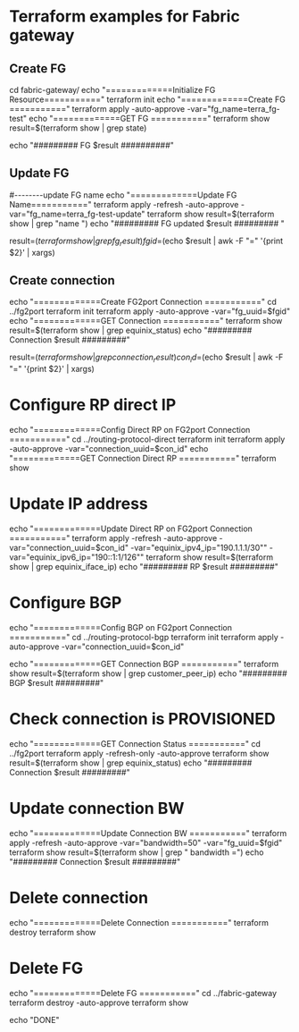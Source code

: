 # Terraform examples for Fabric gateway 
## Create FG
cd fabric-gateway/
echo "=============Initialize FG Resource==========="
terraform init
echo "=============Create FG ==========="
terraform apply -auto-approve -var="fg_name=terra_fg-test"
echo "=============GET FG ==========="
terraform show
result=$(terraform show | grep state)

echo "######### FG $result ##########"

## Update FG
#--------update FG name
echo "=============Update FG Name==========="
terraform apply -refresh -auto-approve -var="fg_name=terra_fg-test-update"
terraform show
result=$(terraform show | grep "name   ")
echo "######### FG  updated $result ######### "

result=$(terraform show | grep fg_result)
fgid=$(echo $result | awk -F "=" '{print $2}' | xargs)


## Create connection

echo "=============Create FG2port Connection ==========="
cd ../fg2port
terraform init
terraform apply -auto-approve -var="fg_uuid=$fgid"
echo "=============GET Connection ==========="
terraform show
result=$(terraform show | grep equinix_status)
echo "######### Connection $result #########"

result=$(terraform show | grep connection_result)
con_id=$(echo $result | awk -F "=" '{print $2}' | xargs)

# Configure RP direct IP
echo "=============Config Direct RP on FG2port Connection ==========="
cd ../routing-protocol-direct
terraform init
terraform apply -auto-approve -var="connection_uuid=$con_id"
echo "=============GET Connection Direct RP ==========="
terraform show

# Update IP address
echo "=============Update Direct RP on FG2port Connection ==========="
terraform apply -refresh -auto-approve -var="connection_uuid=$con_id" -var="equinix_ipv4_ip="190.1.1.1/30"" -var="equinix_ipv6_ip="190::1:1/126""
terraform show
result=$(terraform show | grep equinix_iface_ip)
echo "######### RP $result #########"

# Configure BGP
echo "=============Config BGP on FG2port Connection ==========="
cd ../routing-protocol-bgp
terraform init
terraform apply -auto-approve -var="connection_uuid=$con_id"

echo "=============GET Connection BGP ==========="
terraform show
result=$(terraform show | grep customer_peer_ip)
echo "######### BGP $result #########"


# Check connection is PROVISIONED
echo "=============GET Connection Status ==========="
cd ../fg2port
terraform apply -refresh-only  -auto-approve
terraform show
result=$(terraform show | grep equinix_status)
echo "######### Connection $result #########"

# Update connection BW
echo "=============Update Connection BW ==========="
terraform apply -refresh -auto-approve -var="bandwidth=50" -var="fg_uuid=$fgid"
terraform show
result=$(terraform show | grep " bandwidth  =")
echo "######### Connection $result #########"

# Delete connection
echo "=============Delete Connection ==========="
terraform destroy
terraform show

# Delete FG
echo "=============Delete FG ==========="
cd ../fabric-gateway
terraform destroy -auto-approve
terraform show

echo "DONE"


